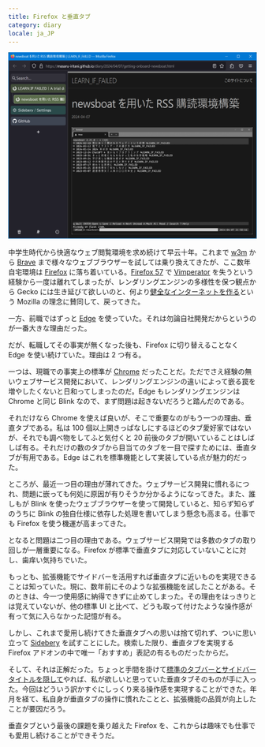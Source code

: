 ```yaml
---
title: Firefox と垂直タブ
category: diary
locale: ja_JP
---
```


![Sidebery による Firefox の垂直タブ](/assets/2024-04-14-firefox-vertical-tabs-with-sidebery.webp)

中学生時代から快適なウェブ閲覧環境を求め続けて早云十年。これまで [w3m](https://w3m.sourceforge.net/index.ja.html) から [Brave](https://brave.com/ja/download/) まで様々なウェブブラウザーを試しては乗り換えてきたが、ここ数年自宅環境は [Firefox](https://www.mozilla.org/ja/firefox/new/) に落ち着いている。[Firefox 57](https://blog.mozilla.org/addons/2016/11/23/add-ons-in-2017/) で [Vimperator](http://vimperator.org/) を失うという経験から一度は離れてしまったが、レンダリングエンジンの多様性を保つ観点から Gecko には生き延びて欲しいのと、何より[健全なインターネットを作る](https://www.mozilla.org/ja/about/manifesto/)という Mozilla の理念に賛同して、戻ってきた。

一方、前職ではずっと [Edge](https://www.microsoft.com/ja-jp/edge) を使っていた。それは勿論自社開発だからというのが一番大きな理由だった。

だが、転職してその事実が無くなった後も、Firefox に切り替えることなく Edge を使い続けていた。理由は 2 つ有る。

一つは、現職での事実上の標準が [Chrome](https://www.google.co.jp/chrome/) だったことだ。ただでさえ経験の無いウェブサービス開発において、レンダリングエンジンの違いによって嵌る罠を増やしたくないと日和ってしまったのだ。Edge もレンダリングエンジンは Chrome と同じ Blink なので、まず問題は起きないだろうと踏んだのである。

それだけなら Chrome を使えば良いが、そこで重要なのがもう一つの理由、垂直タブである。私は 100 個以上開きっぱなしにするほどのタブ愛好家ではないが、それでも調べ物をしてふと気付くと 20 前後のタブが開いていることはしばしば有る。それだけの数のタブから目当てのタブを一目で探すためには、垂直タブが有用である。Edge はこれを標準機能として実装している点が魅力的だった。

ところが、最近一つ目の理由が薄れてきた。ウェブサービス開発に慣れるにつれ、問題に嵌っても何処に原因が有りそうか分かるようになってきた。また、誰しもが Blink を使ったウェブブラウザーを使って開発していると、知らず知らずのうちに Blink の独自仕様に依存した処理を書いてしまう懸念も高まる。仕事でも Firefox を使う機運が高まってきた。

となると問題は二つ目の理由である。ウェブサービス開発では多数のタブの取り回しが一層重要になる。Firefox が標準で垂直タブに対応していないことに対し、歯痒い気持ちでいた。

もっとも、拡張機能でサイドバーを活用すれば垂直タブに近いものを実現できることは知っていた。現に、数年前にそのような拡張機能を試したことがある。そのときは、今一つ使用感に納得できずに止めてしまった。その理由をはっきりとは覚えていないが、他の標準 UI と比べて、どうも取って付けたような操作感が有って気に入らなかった記憶が有る。

しかし、これまで愛用し続けてきた垂直タブへの思いは捨て切れず、ついに思い立って [Sidebery](https://addons.mozilla.org/ja/firefox/addon/sidebery/) を試すことにした。検索した限り、垂直タブを実現する Firefox アドオンの中で唯一「おすすめ」表記の有るものだったからだ。

そして、それは正解だった。ちょっと手間を掛けて[標準のタブバーとサイドバータイトルを隠して](https://github.com/mbnuqw/sidebery/wiki/Firefox-Styles-Snippets-(via-userChrome.css)#completely-hide-native-tabs-strip)やれば、私が欲しいと思っていた垂直タブそのものが手に入った。今回はどういう訳かすぐにしっくり来る操作感を実現することができた。年月を経て、私自身が垂直タブの操作に慣れたことと、拡張機能の品質が向上したことが要因だろう。

垂直タブという最後の課題を乗り越えた Firefox を、これからは趣味でも仕事でも愛用し続けることができそうだ。